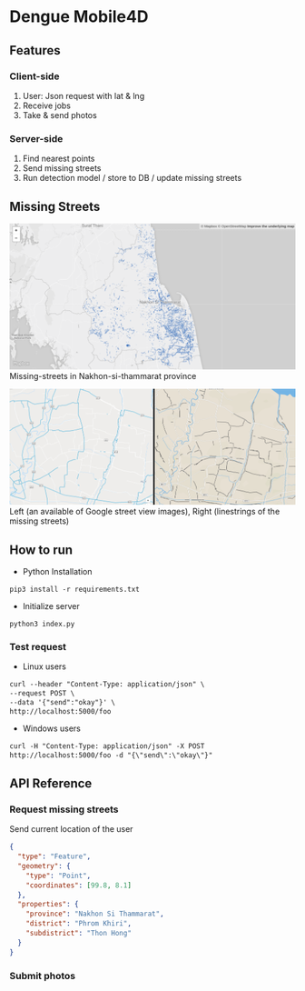 # Dengue Mobile4D

## Features
### Client-side
1. User: Json request with lat & lng
2. Receive jobs 
3. Take & send photos
### Server-side
1. Find nearest points 
2. Send missing streets
3. Run detection model / store to DB / update missing streets

## Missing Streets
![Missing-streets](doc/missing-streets.png  "Missing Streets")
Missing-streets in Nakhon-si-thammarat province

![Missing-streets](doc/gsv-missing-streets.png  "Missing Streets")
Left (an available of Google street view images), Right (linestrings of the missing streets)

## How to run

* Python Installation
```
pip3 install -r requirements.txt
```

* Initialize server
```
python3 index.py
```
### Test request
* Linux users
```
curl --header "Content-Type: application/json" \
--request POST \
--data '{"send":"okay"}' \
http://localhost:5000/foo

```

* Windows users
```
curl -H "Content-Type: application/json" -X POST http://localhost:5000/foo -d "{\"send\":\"okay\"}"
```

## API Reference

### Request missing streets
Send current location of the user
```json
{
  "type": "Feature",
  "geometry": {
    "type": "Point",
    "coordinates": [99.8, 8.1]
  },
  "properties": {
	"province": "Nakhon Si Thammarat",
	"district": "Phrom Khiri",
	"subdistrict": "Thon Hong"
  }
}
```

### Submit photos
